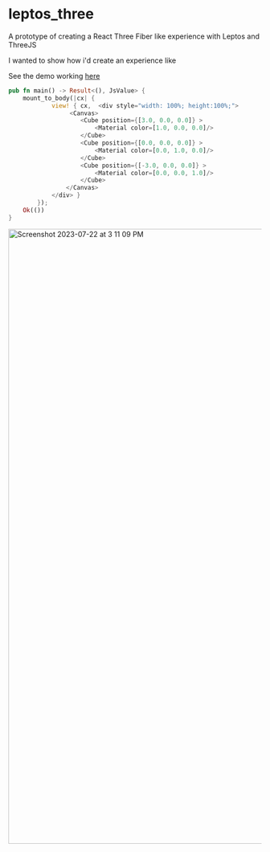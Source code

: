 # leptos_three

A prototype of creating a React Three Fiber like experience with Leptos and ThreeJS

I wanted to show how i'd create an experience like

See the demo working [here](https://richardanaya.github.io/leptos_three/example/dist/index.html)

```rust
pub fn main() -> Result<(), JsValue> {
    mount_to_body(|cx| {
            view! { cx,  <div style="width: 100%; height:100%;">
                 <Canvas>
                    <Cube position={[3.0, 0.0, 0.0]} >
                        <Material color=[1.0, 0.0, 0.0]/>
                    </Cube>
                    <Cube position={[0.0, 0.0, 0.0]} >
                        <Material color=[0.0, 1.0, 0.0]/>
                    </Cube>
                    <Cube position={[-3.0, 0.0, 0.0]} >
                        <Material color=[0.0, 0.0, 1.0]/>
                    </Cube>
                </Canvas>
            </div> }
        });
    Ok(())
}
```

<img width="1224" alt="Screenshot 2023-07-22 at 3 11 09 PM" src="https://github.com/richardanaya/leptos_fiber/assets/294042/c00fb781-06d6-485b-9b1e-c5f41b0456bc">
